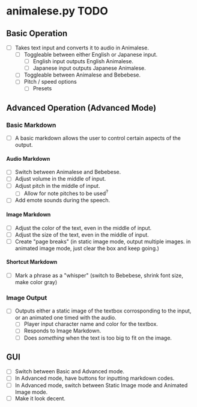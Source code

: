 # animalese.py TODO

## Basic Operation
- [ ] Takes text input and converts it to audio in Animalese.
  - [ ] Toggleable between either English or Japanese input.
    - [ ] English input outputs English Animalese.
    - [ ] Japanese input outputs Japanese Animalese.
  - [ ] Toggleable between Animalese and Bebebese.
  - [ ] Pitch / speed options
    - [ ] Presets

## Advanced Operation (Advanced Mode)
### Basic Markdown
- [ ] A basic markdown allows the user to control certain aspects of the output.
#### Audio Markdown
- [ ] Switch between Animalese and Bebebese.
- [ ] Adjust volume in the middle of input.
- [ ] Adjust pitch in the middle of input.
  - [ ] Allow for note pitches to be used<sup>?</sup>
- [ ] Add emote sounds during the speech.
#### Image Markdown
- [ ] Adjust the color of the text, even in the middle of input.
- [ ] Adjust the size of the text, even in the middle of input.
- [ ] Create "page breaks" (in static image mode, output multiple images. in animated image mode, just clear the box and keep going.)
#### Shortcut Markdown
- [ ] Mark a phrase as a "whisper" (switch to Bebebese, shrink font size, make color gray)
### Image Output
- [ ] Outputs either a static image of the textbox corrosponding to the input, or an animated one timed with the audio.
  - [ ] Player input character name and color for the textbox.
  - [ ] Responds to Image Markdown.
  - [ ] Does *something* when the text is too big to fit on the image.

## GUI
- [ ] Switch between Basic and Advanced mode.
- [ ] In Advanced mode, have buttons for inputting markdown codes.
- [ ] In Advanced mode, switch between Static Image mode and Animated Image mode.
- [ ] Make it look decent.
